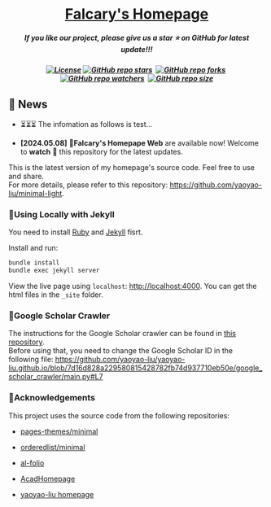 <h1 align="center"> 
  <a href="https://github.com/SuperFCR/ENeRF4D.git">Falcary's Homepage</a>
</h1>
<h5 align="center"> 
If you like our project, please give us a star ⭐ on GitHub for latest update!!!  </h5>
<h5 align="center">


[![License](https://img.shields.io/badge/License-MIT-yellow)](https://github.com/SuperFCR/SuperFCR.github.io/blob/main/LICENSE) 
[![GitHub repo stars](https://img.shields.io/github/stars/SuperFCR/SuperFCR.github.io?style=flat&logo=github&logoColor=whitesmoke&label=Stars)](https://github.com/SuperFCR/SuperFCR.github.io/stargazers)&#160;
[![GitHub repo forks](https://img.shields.io/github/forks/SuperFCR/SuperFCR.github.io?style=flat&logo=github&logoColor=whitesmoke&label=Forks)](https://github.com/SuperFCR/SuperFCR.github.io/network)&#160;
[![GitHub repo watchers](https://img.shields.io/github/watchers/SuperFCR/SuperFCR.github.io?style=flat&logo=github&logoColor=whitesmoke&label=Watchers)](https://github.com/SuperFCR/SuperFCR.github.io/watchers)&#160;
[![GitHub repo size](https://img.shields.io/github/repo-size/SuperFCR/SuperFCR.github.io?style=flat&logo=github&logoColor=whitesmoke&label=Repo%20Size)](https://github.com/SuperFCR/SuperFCR.github.io/archive/refs/heads/main.zip)
## 📣 News
* ⏳⏳⏳ The infomation as follows is test...

* **[2024.05.08]**  🤗**Falcary's Homepape Web** are available now! Welcome to **watch** 👀 this repository for the latest updates.


This is the latest version of my homepage's source code. Feel free to use and share.
<br />
For more details, please refer to this repository: <https://github.com/yaoyao-liu/minimal-light>.

### 🔨Using Locally with Jekyll

You need to install [Ruby](https://www.ruby-lang.org/en/) and [Jekyll](https://jekyllrb.com/) fisrt.

Install and run:

```bash
bundle install
bundle exec jekyll server
```
View the live page using `localhost`:
<http://localhost:4000>. You can get the html files in the `_site` folder.

### 🔗Google Scholar Crawler

The instructions for the Google Scholar crawler can be found in [this repository](https://github.com/RayeRen/acad-homepage.github.io).
<br>
Before using that, you need to change the Google Scholar ID in the following file:
https://github.com/yaoyao-liu/yaoyao-liu.github.io/blob/7d16d828a229580815428782fb74d937710eb50e/google_scholar_crawler/main.py#L7


### 💫Acknowledgements

This project uses the source code from the following repositories:

* [pages-themes/minimal](https://github.com/pages-themes/minimal)

* [orderedlist/minimal](https://github.com/orderedlist/minimal)

* [al-folio](https://github.com/alshedivat/al-folio)

* [AcadHomepage](https://github.com/RayeRen/acad-homepage.github.io)

* [yaoyao-liu homepage](https://github.com/yaoyao-liu/yaoyao-liu.github.io)